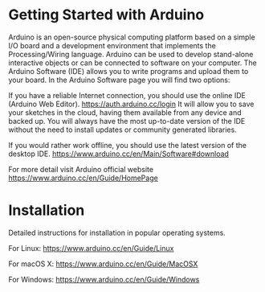 # Getting Started with Arduino

Arduino is an open-source physical computing platform based on a simple I/O board and a development environment that implements the Processing/Wiring language. Arduino can be used to develop stand-alone interactive objects or can be connected to software on your computer. The Arduino Software (IDE) allows you to write programs and upload them to your board. In the Arduino Software page you will find two options:

If you have a reliable Internet connection, you should use the online IDE (Arduino Web Editor). https://auth.arduino.cc/login It will allow you to save your sketches in the cloud, having them available from any device and backed up. You will always have the most up-to-date version of the IDE without the need to install updates or community generated libraries.

If you would rather work offline, you should use the latest version of the desktop IDE. https://www.arduino.cc/en/Main/Software#download

For more detail visit Arduino official website https://www.arduino.cc/en/Guide/HomePage

# Installation

Detailed instructions for installation in popular operating systems.

For Linux: https://www.arduino.cc/en/Guide/Linux

For macOS X: https://www.arduino.cc/en/Guide/MacOSX

For Windows: https://www.arduino.cc/en/Guide/Windows
